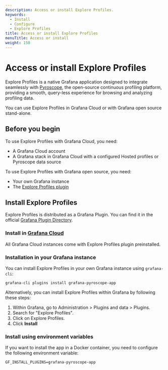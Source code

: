 ```yaml
---
description: Access or install Explore Profiles.
keywords:
  - Install
  - Configure
  - Explore Profiles
title: Access or install Explore Profiles
menuTitle: Access or install
weight: 150
---
```


# Access or install Explore Profiles

Explore Profiles is a native Grafana application designed to integrate seamlessly with [Pyroscope](https://github.com/grafana/pyroscope), the open-source continuous profiling platform, providing a smooth, query-less experience for browsing and analyzing profiling data.

You can use Explore Profiles in Grafana Cloud or with Grafana open source stand-alone.

## Before you begin

To use Explore Profiles with Grafana Cloud, you need:

* A Grafana Cloud account
* A Grafana stack in Grafana Cloud with a configured Hosted profiles or Pyroscope data source

To use Explore Profiles with Grafana open source, you need:

* Your own Grafana instance
* The [Explore Profiles plugin](https://grafana.com/grafana/plugins/grafana-pyroscope-app/)

## Install Explore Profiles

Explore Profiles is distributed as a Grafana Plugin. You can find it in the official [Grafana Plugin Directory](https://grafana.com/grafana/plugins/grafana-pyroscope-app/).

### Install in [Grafana Cloud](https://grafana.com/products/cloud/)

All Grafana Cloud instances come with Explore Profiles plugin preinstalled.

### Installation in your Grafana instance

You can install Explore Profiles in your own Grafana instance using `grafana-cli`:

```shell
grafana-cli plugins install grafana-pyroscope-app
```

Alternatively, you can install Explore Profiles within Grafana by following these steps:

1. Within Grafana, go to Administration > Plugins and data > Plugins.
2. Search for "Explore Profiles".
3. Click on Explore Profiles.
4. Click **Install**

### Install using environment variables

If you want to install the app in a Docker container, you need to configure the following environment variable:

```shell
GF_INSTALL_PLUGINS=grafana-pyroscope-app
```

